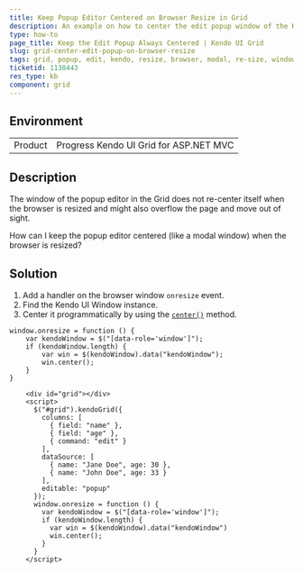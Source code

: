 ```yaml
---
title: Keep Popup Editor Centered on Browser Resize in Grid
description: An example on how to center the edit popup window of the Kendo UI Grid on resize.
type: how-to
page_title: Keep the Edit Popup Always Centered | Kendo UI Grid
slug: grid-center-edit-popup-on-browser-resize
tags: grid, popup, edit, kendo, resize, browser, modal, re-size, window, re-centre,
ticketid: 1138443
res_type: kb
component: grid
---
```


## Environment

<table>
 <tr>
  <td>Product</td>
  <td>Progress Kendo UI Grid for ASP.NET MVC</td>
 </tr>
</table>


## Description

The window of the popup editor in the Grid does not re-center itself when the browser is resized and might also overflow the page and move out of sight.

How can I keep the popup editor centered (like a modal window) when the browser is resized?

## Solution

1. Add a handler on the browser window `onresize` event.
1. Find the Kendo UI Window instance.
1. Center it programmatically by using the [`center()`](https://docs.telerik.com/kendo-ui/api/javascript/ui/window/methods/center) method.

```
window.onresize = function () {  
    var kendoWindow = $("[data-role='window']");
    if (kendoWindow.length) {    
        var win = $(kendoWindow).data("kendoWindow");
        win.center();
    }
}
```

```dojo
    <div id="grid"></div>
    <script>
      $("#grid").kendoGrid({
        columns: [
          { field: "name" },
          { field: "age" },
          { command: "edit" }
        ],
        dataSource: [
          { name: "Jane Doe", age: 30 },
          { name: "John Doe", age: 33 }
        ],
        editable: "popup"
      });
      window.onresize = function () {
        var kendoWindow = $("[data-role='window']");
        if (kendoWindow.length) {
          var win = $(kendoWindow).data("kendoWindow")
          win.center();
        }
      }
    </script>
```
